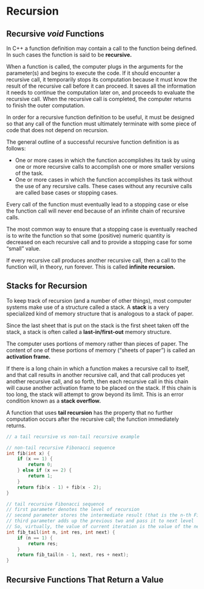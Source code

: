 # Recursion
## Recursive _void_ Functions

In C++ a function definition may contain a call to the function being defined. In such cases the function is said to be **recursive.**

When a function is called, the computer plugs in the arguments for the parameter(s) and begins to execute the code. If it should encounter a recursive call, it temporarily stops its computation because it must know the result of the recursive call before it can proceed. It saves all the information it needs to continue the computation later on, and proceeds to evaluate the recursive call. When the recursive call is completed, the computer returns to finish the outer computation.

In order for a recursive function definition to be useful, it must be designed so that any call of the function must ultimately terminate with some piece of code that does not depend on recursion.

The general outline of a successful recursive function definition is as follows:
- One or more cases in which the function accomplishes its task by using one or more recursive calls to accomplish one or more smaller versions of the task.
- One or more cases in which the function accomplishes its task without the use of any recursive calls. These cases without any recursive calls are called base cases or stopping cases.

Every call of the function must eventually lead to a stopping case or else the function call will never end because of an infinite chain of recursive calls.

The most common way to ensure that a stopping case is eventually reached is to write the function so that some (positive) numeric quantity is decreased on each recursive call and to provide a stopping case for some “small” value. 

If every recursive call produces another recursive call, then a call to the function will, in theory, run forever. This is called **infinite recursion.**

## Stacks for Recursion
To keep track of recursion (and a number of other things), most computer systems make use of a structure called a stack. A **stack** is a very specialized kind of memory structure that is analogous to a stack of paper.

Since the last sheet that is put on the stack is the first sheet taken off the stack, a stack is often called a **last-in/first-out** memory structure.

The computer uses portions of memory rather than pieces of paper. The content of one of these portions of memory (“sheets of paper”) is called an **activation frame.**

If there is a long chain in which a function makes a recursive call to itself, and that call results in another recursive call, and that call produces yet another recursive call, and so forth, then each recursive call in this chain will cause another activation frame to be placed on the stack. If this chain is too long, the stack will attempt to grow beyond its limit. This is an error condition known as a **stack overflow.**

A function that uses **tail recursion** has the property that no further computation occurs after the recursive call; the function immediately returns.
```cpp
// a tail recursive vs non-tail recursive example

// non-tail recursive Fibonacci sequence
int fib(int x) {
    if (x == 1) {
        return 0;
    } else if (x == 2) {
        return 1;
    } 
    return fib(x - 1) + fib(x - 2);
}

// tail recursive Fibonacci sequence
// first parameter denotes the level of recursion
// second parameter stores the intermediate result (that is the n-th Fibonacci number)
// third parameter adds up the previous two and pass it to next level
// So, virtually, the value of current iteration is the value of the next recursive step
int fib_tail(int n, int res, int next) {
    if (n == 1) {
        return res;
    }
    return fib_tail(n - 1, next, res + next);
}
```

## Recursive Functions That Return a Value
